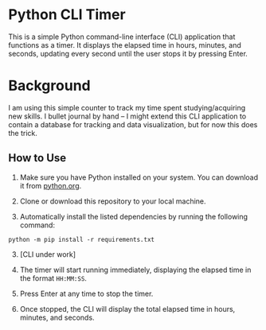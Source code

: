 # Python CLI Timer

This is a simple Python command-line interface (CLI) application that functions as a timer. It displays the elapsed time in hours, minutes, and seconds, updating every second until the user stops it by pressing Enter.

# Background

I am using this simple counter to track my time spent studying/acquiring new skills. I bullet journal by hand – I might extend this CLI application to contain a database for tracking and data visualization, but for now this does the trick.

## How to Use

1. Make sure you have Python installed on your system. You can download it from [python.org](https://www.python.org/).

2. Clone or download this repository to your local machine.

3. Automatically install the listed dependencies by running the following command:

```
python -m pip install -r requirements.txt
```

3. [CLI under work]

4. The timer will start running immediately, displaying the elapsed time in the format `HH:MM:SS`.

5. Press Enter at any time to stop the timer.

6. Once stopped, the CLI will display the total elapsed time in hours, minutes, and seconds.
